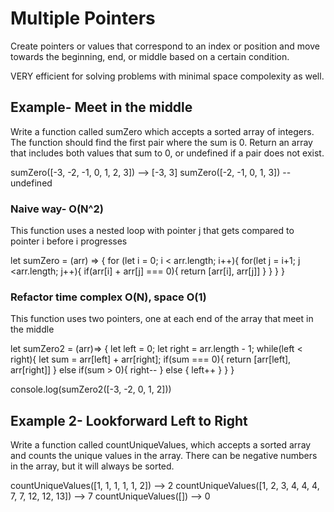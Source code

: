 # Multiple Pointers
Create pointers or values that correspond to an index or position and move towards the beginning, end, or middle based on a certain condition.

VERY efficient for solving problems with minimal space compolexity as well.

## Example- Meet in the middle
Write a function called sumZero which accepts a sorted array of integers. The function should find the first pair where the sum is 0. Return an array that includes both values that sum to 0, or undefined if a pair does not exist.

sumZero([-3, -2, -1, 0, 1, 2, 3]) --> [-3, 3]
sumZero([-2, -1, 0, 1, 3]) -- undefined



### Naive way- O(N^2)
This function uses a nested loop with pointer j that gets compared to pointer i before i progresses 

let sumZero = (arr) => {
  for (let i = 0; i < arr.length; i++){
    for(let j = i+1; j <arr.length; j++){
      if(arr[i] + arr[j] === 0){
        return [arr[i], arr[j]]
      }
    }
  }
}



### Refactor time complex O(N), space O(1)
This function uses two pointers, one at each end of the array that meet in the middle

let sumZero2 = (arr)=> {
  let left = 0;
  let right = arr.length - 1;
  while(left < right){
    let sum = arr[left] + arr[right];
    if(sum === 0){
      return [arr[left], arr[right]]
    } else if(sum > 0){
      right--
    } else {
      left++
    }
  } 
}

console.log(sumZero2([-3, -2, 0, 1, 2]))

## Example 2- Lookforward Left to Right
Write a function called countUniqueValues, which accepts a sorted array and counts the unique values in the array. There can be negative numbers in the array, but it will always be sorted.

countUniqueValues([1, 1, 1, 1, 1, 2]) --> 2
countUniqueValues([1, 2, 3, 4, 4, 4, 7, 7, 12, 12, 13]) --> 7
countUniqueValues([]) --> 0

